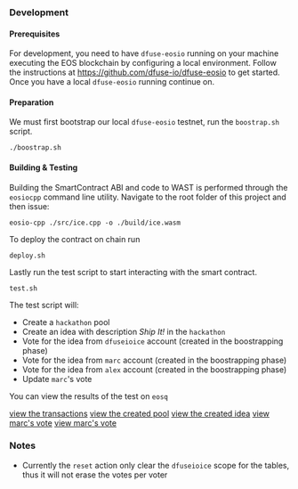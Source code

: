 ### Development

#### Prerequisites

For development, you need to have `dfuse-eosio` running on your machine
executing the EOS blockchain by configuring a local environment. Follow the 
instructions at https://github.com/dfuse-io/dfuse-eosio to get started. Once 
you have a local `dfuse-eosio` running continue on.

#### Preparation

We must first bootstrap our local `dfuse-eosio` testnet, run the `boostrap.sh` script.

```shell script
./boostrap.sh
```

#### Building & Testing
Building the SmartContract ABI and code to WAST is performed through
the `eosiocpp` command line utility. Navigate to the root folder
of this project and then issue:

```
eosio-cpp ./src/ice.cpp -o ./build/ice.wasm
```

To deploy the contract on chain run 
```
deploy.sh
```

Lastly  run the test script to start interacting with the smart contract. 
```
test.sh
```

The test script will: 

- Create a `hackathon` pool
- Create an idea with description *Ship It!* in the `hackathon`
- Vote for the idea from `dfuseioice` account (created in the boostrapping phase)
- Vote for the idea from `marc` account (created in the boostrapping phase)
- Vote for the idea from `alex` account (created in the boostrapping phase)
- Update `marc`'s vote 

You can view the results of the test on `eosq`

[view the transactions](http://localhost:8080/account/dfuseioice/transactions)
[view the created pool](http://localhost:8080/account/dfuseioice/tables?scope=dfuseioice&tableName=pools)
[view the created idea](http://localhost:8080/account/dfuseioice/tables)
[view marc's vote](http://localhost:8080/account/dfuseioice/tables?scope=marc&tableName=votes)
[view marc's vote](http://localhost:8080/account/dfuseioice/tables?scope=marc&tableName=votes)

### Notes
- Currently the `reset` action only clear the `dfuseioice` scope for the tables, thus it will not erase the votes per voter